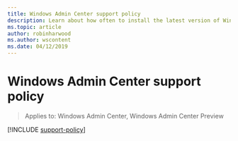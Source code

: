 ```yaml
---
title: Windows Admin Center support policy
description: Learn about how often to install the latest version of Windows Admin Center to stay current and supported.
ms.topic: article
author: robinharwood
ms.author: wscontent
ms.date: 04/12/2019
---
```

# Windows Admin Center support policy

>Applies to: Windows Admin Center, Windows Admin Center Preview

[!INCLUDE [support-policy](../includes/support-policy.md)]
